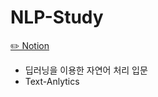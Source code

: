 # NLP-Study
[✏️ Notion](https://wistful-soap-d03.notion.site/NLP-Study-76b333ed13924807b25977968f865472?pvs=4)
- 딥러닝을 이용한 자연어 처리 입문
- Text-Anlytics
